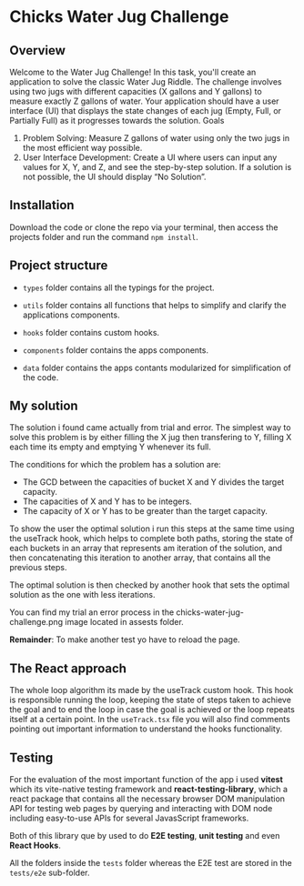 # Chicks Water Jug Challenge

## Overview

Welcome to the Water Jug Challenge! In this task, you'll create an application to
solve the classic Water Jug Riddle. The challenge involves using two jugs with
different capacities (X gallons and Y gallons) to measure exactly Z gallons of water.
Your application should have a user interface (UI) that displays the state changes
of each jug (Empty, Full, or Partially Full) as it progresses towards the solution.
Goals

1. Problem Solving: Measure Z gallons of water using only the two jugs in the
   most efficient way possible.
2. User Interface Development: Create a UI where users can input any values
   for X, Y, and Z, and see the step-by-step solution. If a solution is not
   possible, the UI should display “No Solution”.

## Installation

Download the code or clone the repo via your terminal, then access the projects folder
and run the command `npm install`.

## Project structure

- `types` folder contains all the typings for the project.

- `utils` folder contains all functions that helps to simplify and clarify the applications components.

- `hooks` folder contains custom hooks.

- `components` folder contains the apps components.

- `data` folder contains the apps contants modularized for simplification of the code.

## My solution

The solution i found came actually from trial and error. The simplest way to solve this problem
is by either filling the X jug then transfering to Y, filling X each time its empty and emptying
Y whenever its full.

The conditions for which the problem has a solution are:

- The GCD between the capacities of bucket X and Y divides the target capacity.
- The capacities of X and Y has to be integers.
- The capacity of X or Y has to be greater than the target capacity.

To show the user the optimal solution i run this steps at the same time using the useTrack hook,
which helps to complete both paths, storing the state of each buckets in an array that represents
am iteration of the solution, and then concatenating this iteration to another array, that contains
all the previous steps.

The optimal solution is then checked by another hook that sets the optimal solution as the one
with less iterations.

You can find my trial an error process in the chicks-water-jug-challenge.png image located in assests
folder.

**Remainder**: To make another test yo have to reload the page.

## The React approach

The whole loop algorithm its made by the useTrack custom hook. This hook is responsible running the loop, keeping the state
of steps taken to achieve the goal and to end the loop in case the goal is achieved or the loop repeats itself at a certain point.
In the `useTrack.tsx` file you will also find comments pointing out important information to understand the hooks functionality.

## Testing

For the evaluation of the most important function of the app i used **vitest** which its vite-native testing framework and
**react-testing-library**, which a react package that contains all the necessary browser DOM manipulation API for testing
web pages by querying and interacting with DOM node including easy-to-use APIs for several JavasScript frameworks.

Both of this library que by used to do **E2E testing**, **unit testing** and even **React Hooks**.

All the folders inside the `tests` folder whereas the E2E test are stored in the `tests/e2e` sub-folder.
